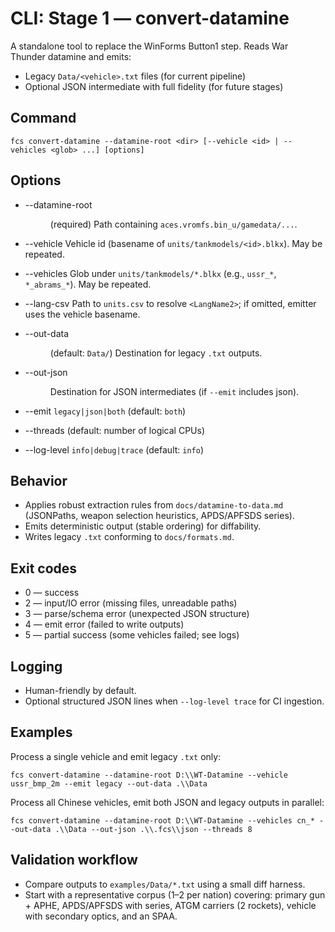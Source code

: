 # CLI: Stage 1 — convert-datamine

A standalone tool to replace the WinForms Button1 step. Reads War Thunder datamine and emits:

- Legacy `Data/<vehicle>.txt` files (for current pipeline)
- Optional JSON intermediate with full fidelity (for future stages)

## Command

`fcs convert-datamine --datamine-root <dir> [--vehicle <id> | --vehicles <glob> ...] [options]`

## Options

- --datamine-root <dir> (required)
  Path containing `aces.vromfs.bin_u/gamedata/...`.

- --vehicle <id>
  Vehicle id (basename of `units/tankmodels/<id>.blkx`). May be repeated.

- --vehicles <glob>
  Glob under `units/tankmodels/*.blkx` (e.g., `ussr_*`, `*_abrams_*`). May be repeated.

- --lang-csv <file>
  Path to `units.csv` to resolve `<LangName2>`; if omitted, emitter uses the vehicle basename.

- --out-data <dir> (default: `Data/`)
  Destination for legacy `.txt` outputs.

- --out-json <dir>
  Destination for JSON intermediates (if `--emit` includes json).

- --emit `legacy|json|both` (default: `both`)

- --threads <n> (default: number of logical CPUs)

- --log-level `info|debug|trace` (default: `info`)

## Behavior

- Applies robust extraction rules from `docs/datamine-to-data.md` (JSONPaths, weapon selection heuristics, APDS/APFSDS series).
- Emits deterministic output (stable ordering) for diffability.
- Writes legacy `.txt` conforming to `docs/formats.md`.

## Exit codes

- 0 — success
- 2 — input/IO error (missing files, unreadable paths)
- 3 — parse/schema error (unexpected JSON structure)
- 4 — emit error (failed to write outputs)
- 5 — partial success (some vehicles failed; see logs)

## Logging

- Human-friendly by default.
- Optional structured JSON lines when `--log-level trace` for CI ingestion.

## Examples

Process a single vehicle and emit legacy `.txt` only:

`fcs convert-datamine --datamine-root D:\\WT-Datamine --vehicle ussr_bmp_2m --emit legacy --out-data .\\Data`

Process all Chinese vehicles, emit both JSON and legacy outputs in parallel:

`fcs convert-datamine --datamine-root D:\\WT-Datamine --vehicles cn_* --out-data .\\Data --out-json .\\.fcs\\json --threads 8`

## Validation workflow

- Compare outputs to `examples/Data/*.txt` using a small diff harness.
- Start with a representative corpus (1–2 per nation) covering: primary gun + APHE, APDS/APFSDS with series, ATGM carriers (2 rockets), vehicle with secondary optics, and an SPAA.
